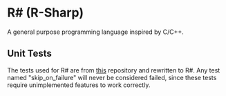 # R# (R-Sharp)
A general purpose programming language inspired by C/C++. 

## Unit Tests
The tests used for R# are from [this](https://github.com/nlsandler/write_a_c_compiler) repository and rewritten to R#.
Any test named "skip_on_failure" will never be considered failed, since these tests require unimplemented features to work correctly.